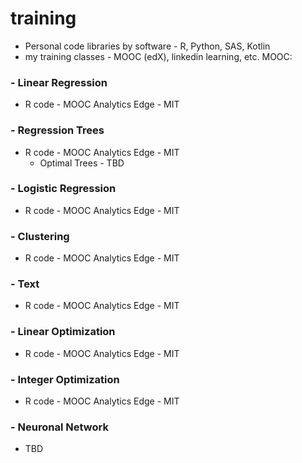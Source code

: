 # training

- Personal code libraries by software - R, Python, SAS, Kotlin
- my training classes - MOOC (edX), linkedin learning, etc.
MOOC:

### - Linear Regression
  - R code - MOOC Analytics Edge - MIT
### - Regression Trees
  - R code - MOOC Analytics Edge - MIT
    - Optimal Trees - TBD
### - Logistic Regression
  - R code - MOOC Analytics Edge - MIT
### - Clustering
  - R code - MOOC Analytics Edge - MIT
### - Text
  - R code - MOOC Analytics Edge - MIT
### - Linear Optimization 
  - R code - MOOC Analytics Edge - MIT
### - Integer Optimization 
  - R code - MOOC Analytics Edge - MIT
### - Neuronal Network
  - TBD
